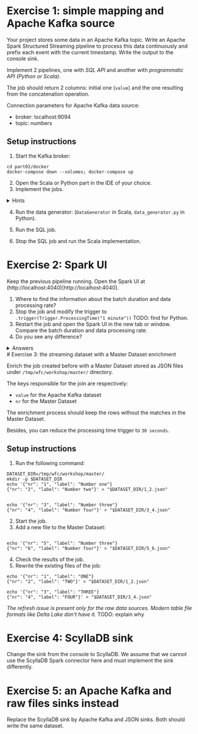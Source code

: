 # Exercise 1: simple mapping and Apache Kafka source

Your project stores some data in an Apache Kafka topic. Write an Apache Spark Structured Streaming pipeline to process this data continuously and prefix each event with the current timestamp. Write the output to the console sink.

Implement 2 pipelines, one with *SQL API* and another with *programmatic API (Python or Scala)*. 

The job should return 2 columns: initial one (`value`) and the one resulting from the concatenation operation.

Connection parameters for Apache Kafka data source:

* broker: localhost:9094
* topic: numbers

## Setup instructions

1. Start the Kafka broker:
```
cd part02/docker
docker-compose down --volumes; docker-compose up
```
2. Open the Scala or Python part in the IDE of your choice.
3. Implement the jobs.

<details>
	<summary>Hints</summary>

	### Data source definition
	```
	spark.readStream.format("kafka").option("..define your connection options here..")
	```
	
	### Data decoration - SQL
	```
	CONCAT_WS(' ', 'Spark', 'SQL')
	```
	
	### Data decoration - Python
	```
	TODO:
	```
	
	### Data decoration - Scala
	```
	.map(..decoration logic here.)
	```
	
	### Console sink
	```
	.writeStream.format("console").option("truncate", false).option("checkpointLocation", "....")
	```
</details>

4. Run the data generator: (`DataGenerator` in Scala, `data_generator.py` in Python).

5. Run the SQL job.

6. Stop the SQL job and run the Scala implementation.

# Exercise 2: Spark UI

Keep the previous pipeline running. Open the Spark UI at (http://localhost:4040)[http://localhost:4040].

1. Where to find the information about the batch duration and data processing rate?
2. Stop the job and modify the trigger to `.trigger(Trigger.ProcessingTime("1 minute"))` TODO: find for Python.
3. Restart the job and open the Spark UI in the new tab or window. Compare the batch duration and data processing rate.
4. Do you see any difference?


<details>
	<summary>Answers</summary>

	### Question 1.
	
	
	### Question 4.
	
	
	```
</details>
# Exercise 3: the streaming dataset with a Master Dataset enrichment

Enrich the job created before with a Master Dataset stored as JSON files under `/tmp/wfc/workshop/master/` directory. 

The keys responsible for the join are respectively:

* `value` for the Apache Kafka dataset
* `nr` for the Master Dataset

The enrichment process should keep the rows without the matches in the Master Dataset.

Besides, you can reduce the processing time trigger to `30 seconds`.

## Setup instructions
1. Run the following command:
```
DATASET_DIR=/tmp/wfc/workshop/master/
mkdir -p $DATASET_DIR
echo '{"nr": "1", "label": "Number one"}
{"nr": "2", "label": "Number two"}' > "$DATASET_DIR/1_2.json"


echo '{"nr": "3", "label": "Number three"}
{"nr": "4", "label": "Number four"}' > "$DATASET_DIR/3_4.json"
```
2. Start the job.
3. Add a new file to the Master Dataset:
```

echo '{"nr": "5", "label": "Number three"}
{"nr": "6", "label": "Number four"}' > "$DATASET_DIR/5_6.json"
```

4. Check the results of the job.
5. Rewrite the existing files of the job:
```
echo '{"nr": "1", "label": "ONE"}
{"nr": "2", "label": "TWO"}' > "$DATASET_DIR/1_2.json"

echo '{"nr": "3", "label": "THREE"}
{"nr": "4", "label": "FOUR"}' > "$DATASET_DIR/3_4.json"
```

*The refresh issue is present only for the raw data sources. Modern table file formats like Delta Lake don't have it.* TODO: explain why


# Exercise 4: ScyllaDB sink

Change the sink from the console to ScyllaDB. We assume that we cannot use the ScyllaDB Spark connector here and must implement the sink differently.

# Exercise 5: an Apache Kafka and raw files sinks instead

Replace the ScyllaDB sink by Apache Kafka and JSON sinks. Both should write the same dataset.

 

